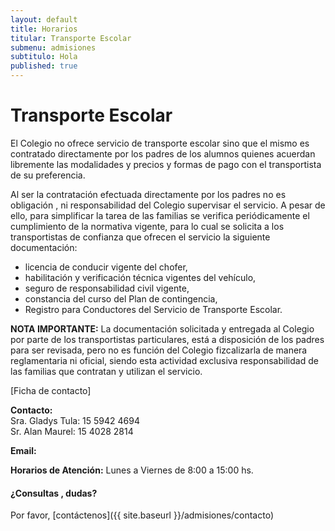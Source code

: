 ```yaml
---
layout: default
title: Horarios
titular: Transporte Escolar
submenu: admisiones
subtitulo: Hola
published: true
---
```


# Transporte Escolar

El Colegio no ofrece servicio de transporte escolar sino que el mismo es contratado directamente por los padres de los alumnos quienes acuerdan libremente las modalidades y precios  y formas de pago con el transportista de su preferencia.

Al ser la  contratación efectuada directamente por los padres no es obligación , ni responsabilidad del Colegio supervisar el servicio. A pesar de ello,  para simplificar la tarea de las familias se verifica periódicamente  el cumplimiento de la normativa vigente, para lo cual se solicita a los transportistas de confianza que ofrecen el servicio la siguiente documentación:

- licencia de conducir vigente del chofer,
- habilitación y verificación técnica vigentes del vehículo,
- seguro de responsabilidad civil vigente,
- constancia del curso del Plan de contingencia,
- Registro para Conductores del Servicio de Transporte Escolar.

**NOTA IMPORTANTE:** La documentación solicitada y entregada al Colegio por parte de los transportistas particulares, está a disposición de los padres para ser revisada, pero no es función del Colegio fizcalizarla de manera reglamentaria ni oficial, siendo esta actividad exclusiva responsabilidad de las familias que contratan y utilizan el servicio. 



[Ficha de contacto]

**Contacto:** 	
Sra. Gladys Tula: 15 5942 4694  
Sr. Alan Maurel: 15 4028 2814  

**Email:** 

**Horarios de Atención:** Lunes a Viernes de 8:00 a 15:00 hs.

#### ¿Consultas , dudas?
Por favor, [contáctenos]({{ site.baseurl }}/admisiones/contacto) 